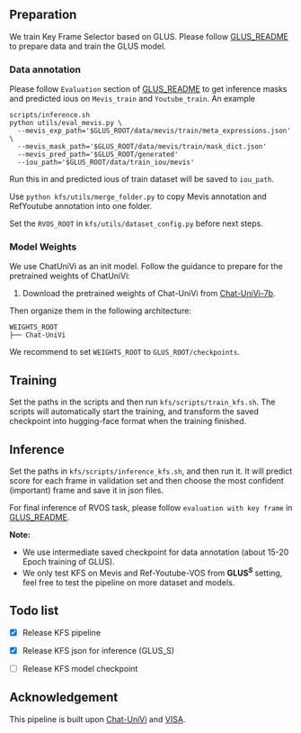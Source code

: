 ## Preparation
We train Key Frame Selector based on GLUS. Please follow [GLUS_README](../README.md) to prepare data and train the GLUS model.

### Data annotation
Please follow `Evaluation` section of [GLUS_README](../README.md) to get inference masks and predicted ious on `Mevis_train` and `Youtube_train`. An example

```
scripts/inference.sh
python utils/eval_mevis.py \
  --mevis_exp_path='$GLUS_ROOT/data/mevis/train/meta_expressions.json' \
  --mevis_mask_path='$GLUS_ROOT/data/mevis/train/mask_dict.json'
  --mevis_pred_path='$GLUS_ROOT/generated'
  --iou_path='$GLUS_ROOT/data/train_iou/mevis'
```
Run this in and predicted ious of train dataset will be saved to `iou_path`.

Use `python kfs/utils/merge_folder.py` to copy Mevis annotation and RefYoutube annotation into one folder.

Set the `RVOS_ROOT` in `kfs/utils/dataset_config.py` before next steps.

### Model Weights
We use ChatUniVi as an init model. Follow the guidance to prepare for the pretrained weights of ChatUniVi:

1. Download the pretrained weights of Chat-UniVi from [Chat-UniVi-7b](https://huggingface.co/Chat-UniVi/Chat-UniVi).
  

<summary> Then organize them in the following architecture: </summary>

```
WEIGHTS_ROOT
├── Chat-UniVi
```
We recommend to set ``WEIGHTS_ROOT`` to ``GLUS_ROOT/checkpoints``.

## Training
Set the paths in the scripts and then run ``kfs/scripts/train_kfs.sh``. The scripts will automatically start the training, and transform the saved checkpoint into hugging-face format when the training finished.


## Inference
Set the paths in ``kfs/scripts/inference_kfs.sh``, and then run it. It will predict score for each frame in validation set  and then choose the most confident (important) frame and save it in json files.

For final inference of RVOS task, please follow `evaluation with key frame` in [GLUS_README](../README.md).

**Note:** 
* We use intermediate saved checkpoint for data annotation (about 15-20 Epoch training of GLUS). 
* We only test KFS on Mevis and Ref-Youtube-VOS from **GLUS<sup><i>S</i></sup>** setting, feel free to test the pipeline on more dataset and models.


## Todo list
  
- [x] Release KFS pipeline

- [x] Release KFS json for inference (GLUS_S)

- [ ] Release KFS model checkpoint


## Acknowledgement
This pipeline is built upon [Chat-UniVi](https://github.com/PKU-YuanGroup/Chat-UniVi) and [VISA](https://github.com/cilinyan/VISA).